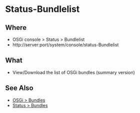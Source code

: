 # Status-Bundlelist

## Where

- OSGi console > Status > Bundlelist
- http://server:port/system/console/status-Bundlelist

## What

- View/Download the list of OSGi bundles (summary version)

## See Also

- [OSGi > Bundles](bundles.md)
- [Status > Bundles](status-Bundles.md)

